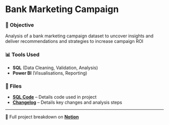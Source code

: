 # Bank Marketing Campaign

### 🎯 Objective
Analysis of a bank marketing campaign dataset to uncover insights and deliver recommendations and 
strategies to increase campaign ROI

### 📊 Tools Used
- **SQL** (Data Cleaning, Validation, Analysis)
- **Power BI** (Visualisations, Reporting)

### 📂 Files
- **[SQL Code](./sqlcode.txt)** – Details code used in project
- **[Changelog](./changelog.txt)** – Details key changes and analysis steps
  
---

🔗 Full project breakdown on **[Notion](https://gray-diascia-2f7.notion.site/Thane-Macdonald-Data-Portfolio-19f009096b56801cbf3ce5c6d4b54608)**
